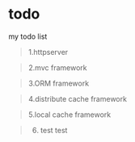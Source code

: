 # todo
my todo list

> 1.httpserver

> 2.mvc framework

> 3.ORM framework

> 4.distribute cache framework

> 5.local cache framework

> 6. test test